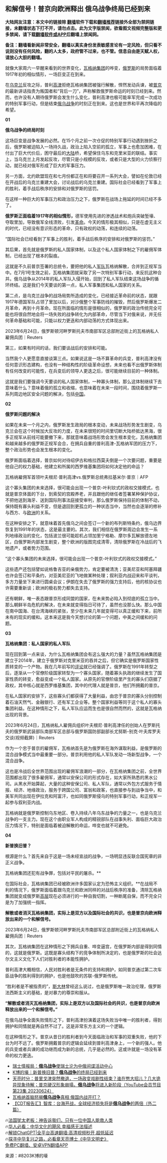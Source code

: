  <!-- 面包屑导航 --> <h2>和解信号！普京向欧洲释出 俄乌战争终局已经到来</h2> <p class="notice"><b>大陆网友注意：本文中的链接除 <a href="https://github.com/bannedbook/fanqiang" >翻墙</a>软件下载和<a href="https://github.com/killgcd/justmysocks/blob/master/README.md">翻墙推荐</a>链接外全部为禁网链接，未翻墙状态下打不开，请勿点击。此为文字版禁闻，欲看图文视频完整版和更多禁闻，请下载<a href="https://github.com/bannedbook/fanqiang">翻墙软件或APP</a>后翻墙上禁闻网。</p><p>备注：翻墙看新闻非常安全，翻墙以真实身份发表敏感言论有一定风险，但只看不说则没有任何风险，翻的人太多，政府管不过来，也不管。信息自由是天赋人权，请放心大胆的翻墙。</b></p>  <div class="entry"> <p>就像大家周六一早醒来看到的世界变化，<a href="https://www.bannedbook.org/bnews/tag/%e7%93%a6%e6%a0%bc%e7%ba%b3%e9%9b%86%e5%9b%a2/" class="st_tag internal_tag" rel="tag" title="标签 瓦格纳集团 下的日志">瓦格纳集团</a>的哗变，<a href="https://www.bannedbook.org/bnews/tag/%e4%bf%84%e7%bd%97%e6%96%af/" class="st_tag internal_tag" rel="tag" title="标签 俄罗斯 下的日志">俄罗斯</a>的局势面临着1917年初的相似情形，一场巨变正在到来。</p> <p>在<a href="https://www.bannedbook.org/bnews/tag/%e4%b9%8c%e5%85%8b%e5%85%b0/" class="st_tag internal_tag" rel="tag" title="标签 乌克兰 下的日志">乌克兰</a>反攻之际，普利<a href="https://www.bannedbook.org/bnews/tag/%e9%ab%98%e6%b4%a5/" class="st_tag internal_tag" rel="tag" title="标签 高津 下的日志">高津</a>拒绝瓦格纳集团被强行解散，悍然发动兵谏，被<a href="https://www.bannedbook.org/bnews/tag/%e6%99%ae%e4%ba%ac/" class="st_tag internal_tag" rel="tag" title="标签 普京 下的日志">普京</a>的最新讲话指责为叛国者和“背后一刀”，声称解救俄罗斯命运的时刻已经到来。然而，也许没有人期待俄罗斯会发生什么变化，普利高津也极可能率军完成一次成功的特别军事行动，但是结束<a href="https://www.bannedbook.org/bnews/tag/%e4%bf%84%e4%b9%8c%e6%88%98%e4%ba%89/" class="st_tag internal_tag" rel="tag" title="标签 俄乌战争 下的日志">俄乌战争</a>的时刻正在到来。这也是世界和平再次降临的希望。</p> <p><strong>01</strong></p> <p><strong>俄乌战争的终局时刻</strong></p> <p>这场巨变是战争发展的必然。在15个月之前一次仓促的特别军事行动遇到挫折之后，俄罗斯被迫陷入一场持久战，政治上陷入空前的孤立，军事上也愈加困难，在付出了巨大代价后，困守最后的<span class='wp_keywordlink_affiliate'><a href="https://www.bannedbook.org/" title="大陆" target="_blank">大陆</a></span>桥，希望保住乌东和克里米亚的联结。事实上，当乌克兰上月发起反攻，尽管只是小规模的反攻，或者只是大型的火力侦察行动，就已经对俄军形成了巨大的军事压力。</p> <p>另一方面，北约欧盟现在和七月份都正在和将要召开一系列大会，譬如在伦敦已经在开战后的乌克兰重建大会，讨论战后的乌克兰重建。国际社会已经看到了军事上的胜利，着手战后秩序的安排和对俄罗斯的惩罚。</p> <p>在这样一种巨大的军事压力和政治压力之下，俄罗斯在战场上拖延的时间已经不多了。</p> <p><strong>俄罗斯正面临着1917年的相似情形，</strong>德军使用先进的渗透战术和炮兵突破堑壕、夺取里加，导致俄军全线溃败，引发<a href="https://www.bannedbook.org/bnews/tag/%e9%9d%a9%e5%91%bd/" class="st_tag internal_tag" rel="tag" title="标签 革命 下的日志">革命</a>。今天的情形极其相似，只是在虚无主义的时代，已经没有意识形态的革命，只有政权的动荡，和连续的动荡。</p> <p>“国际社会已经看到了军事上的胜利，着手战后秩序的安排和对俄罗斯的惩罚。”</p> <p>其后果，首先就是俄罗斯的私人国家体制，以及这个私人国家体制之下的雇佣军体制，已经出现了根本的裂痕。</p> <p>这就是不久前普京签署的总统令，要把他的私人<a href="https://www.bannedbook.org/bnews/tag/%E5%86%9B%E9%98%9F/" class="st_tag internal_tag" rel="tag" title="标签 军队 下的日志">军队</a>瓦格纳解散，合并到正规军当中。在7月1号生效之前，瓦格纳集团就采取了另一次特别军事行动，来反抗这种合并。俄乌战争从2014年的私人军队入侵开始，回到了私人军队结束这场战争的循环终结。这是我们今天要谈的第一点，私人军事集团和私人国家的关系。</p> <p>第二点，是乌克兰战争的战场局势所造成的变化，已经接近革命前的状态，就跟1917年德国军队占领了里加以后，对沙俄整个军事防线的摧毁，然后俄罗斯爆发二月革命，再到十月革命。现在所面临的情形是很相似的，俄罗斯的政治传统完全可能也将很自然地会将一场失败的战争转化为内部革命，尽管当下对俄来说，并无任何革命基础和可能，只能以权力更迭和内部动荡的方式体现出来。</p> <p>2023年6月24日，俄罗斯顿河畔罗斯托夫市南部军区总部附近街上的瓦格纳私人雇佣兵团｜Reuters</p> <p>第三，如果有时间的话，我们要谈战后的安排和可能。</p> <p>当然我个人更愿意直接谈第三点。如果说这是一场不算革命的兵变，普利高津没有任何意识形态建构，也没有一种结构性的阶级革命设想，未来也看不出俄罗斯体制有任何改变的可能性，在兵变后的领导人更迭之后，很可能继续目前的一种体制。</p> <p>这就是我们要强调今天要谈的私人国家体制，一种寡头体制，那么这体制继续下去意味着什么？意味着俄的孤立和收缩，也意味着在未来一段时间，围绕着俄罗斯一系列周边地区安全问题的解决，包括<span class='wp_keywordlink_affiliate'><a href="https://www.bannedbook.org/" title="中国" target="_blank">中国</a></span>。</p> <p><strong>02</strong></p> <p><strong>俄罗斯问题的解决</strong></p> <p>如果在未来一个月之内，俄罗斯发生政局的根本变动，未来战场形势发生剧变，乌克兰会在这个时候加大反攻的力度，在未来很短的时间里切断大陆桥抵达黑海，很多正规军从前线可能要撤下来，那就意味着战场形势会发生根本变化，瓦格纳集团和越来越多的俄罗斯正规军会合，在拥兵自重的普利高津-瓦格纳军团的压力下，整个政治形势也会发生根本的变化。</p> <p>俄罗斯面临着选择，普京如何对待绍伊古和格拉西莫夫倒是一个次要问题，重要是他自己的权力基础，他建立和所属的西罗维基集团将如何决定他的命运？</p> <p>瓦格纳雇佣军首领叶夫根尼·普利高津vs.俄罗斯总统弗拉基米尔·普京｜AFP</p> <p>这个寡头集团的未来选择，很可能会出现一个普京-叶利钦式的政权交接模式，也就是普京体面的下台，到索契的宫殿养老，并且跟他的继任者签署某种保护协议，不把他送到海牙、送到国际刑事法庭接受审判，那么俄罗斯保持目前的体制不动，保持既有寡头利益不变，但是退回到更孤立的一种状态当中，当然也会逐渐的修补与西方、与<a href="https://www.bannedbook.org/bnews/tag/%e6%ac%a7%e6%b4%b2/" class="st_tag internal_tag" rel="tag" title="标签 欧洲 下的日志">欧洲</a>的关系。</p> <p>在这种安排之下，就意味着首先俄乌之间会签订一个新的布列斯特条约，俄乌边界恢复到1991年的状态，这是最主要的。其次，我们相信在俄罗斯周边会发生一系列地缘政治的变化，包括波兰很可能趁机占领加里宁格勒、摩尔多瓦解放德左地区，白俄罗斯内部发生剧变，整个欧洲的版图完成清零，清除俄罗斯在冷战后的飞地遗产，或者势力范围。</p> <p>“这个寡头集团的未来选择，很可能会出现一个普京-叶利钦式的政权交接模式。”</p>  <p>这些遗产还包括譬如说格鲁吉亚的亲俄势力，肯定要被清洗；亚美尼亚和阿塞拜疆也许会签订和平条约，对亚美尼亚的飞地做某种处理；叙利亚内战迎来和平谈判，多方力量坐下来进行圆桌会议；伊朗在失去了俄罗斯的强力支持后，他的核协议也许需要重新谈；欧洲的极右势力都失去支持。</p> <p>还有朝鲜，唯一表态跟普京形成同盟的国家，在未来势必陷入到彻底的孤立当中。那么朝鲜半岛危机的解决，在未来就变得指日可待了，虽然也没那么快。那么中国在南中国海、在台湾海峡的紧张，至少在未来几年就变得可以真正缓和下来，前所未有的现实的缓和。这本来这是我今天想讨论的第一个问题，中美之间缓和的问题。</p> <p><strong>03</strong></p> <p><strong>瓦格纳集团：私人国家的私人军队</strong></p> <p>现在回到第一点来谈，为什么瓦格纳集团会有这么强大的力量？虽然瓦格纳集团是建立于2014年，建立于俄罗斯对克里米亚的吞并之后，但它确实是俄罗斯国家性质转变的一个产物。我在几年前写的<span class='wp_keywordlink_affiliate'><a href="https://www.bannedbook.org/bnews/comments/" title="新闻评论" target="_blank">评论</a></span>就已经强调了。俄罗斯在1991年转型之后，逐渐从一个官僚阶级国家转型为一个寡头国家，随着寡头执政的继续发生了国家性质的转变，愈益变成一个私人国家。从原先的官僚阶级里产生的寡头们窃据了政权，其中核心就是西罗维基集团，其中的代理人就是普京，他们所拥戴的普京。</p> <p>在私人国家的安排下，这些寡头们都获得了大量利益，由忠于普京的寡头分别控制着石油天然气、金融银行、还有军工企业等。整个国家利益等同于这个私人的寡头集团利益。在这种情形之下，私人军队应运而生也是很自然而然的，这就是瓦格纳出现的背景。</p> <p>2023年6月24日，瓦格纳私人雇佣兵组织叶夫根尼·普利高津任的创始人在罗斯托夫的俄罗斯武装部队南部军区总部与俄罗斯国防部副部长尤努斯-别克·叶夫库罗夫交谈(视频截屏)｜Reuters</p> <p>作为一个忠于普京的雇佣军，瓦格纳首先是为俄罗斯在海外谋取利益，是俄罗斯的混合战争模式当中最重要一部分。普京利用他的私人军队发动一场新型战争，一个混合战争。</p> <p>这也是冷战后全世界范围出现的雇佣军浪潮的一部分，在瓦格纳集团之前，全世界范围都出现了很多雇佣军，通常以安保公司的形式存在，如大家所熟悉的黑水公司。从黑水开始算起，大量的这种安保公司、私人军队，通常以外包方式服务于情报、经济、地缘政治，服务于跨国公司、富翁和政客，也直接参与到战争当中，和美军共同出现在伊拉克和阿富汗，也如同俄罗斯侵乌的特别军事行动，和正规军一起参与叙利亚内战。</p> <p>瓦格纳就是俄罗斯控制乌东地区、卷入持续八年乌东战争的力量之一，也是乌克兰战争的一支主力。现在这个由职业军人构成的精锐部队在战事失利、面临巨大政治压力情况下，特别是面临着被迫解散的命运，哗变也就不可避免。</p> <p><strong>04</strong></p> <p><strong>新普换旧普？</strong></p>  <p>根源是什么？首先来自于这是一场未经宣战的战争，一场明显违反联合国宪章的非正义战争。</p> <p>瓦格纳集团还犯有战争罪，包括对平民的屠杀。**</p> <p>在国际社会，瓦格纳集团已经被欧洲许多国家认定为恐怖主义组织。**在战局不利的情况下，俄罗斯面临着跟乌克兰和欧洲同样的对战后秩序的准备，清除瓦格纳集团就变成俄罗斯<span class='wp_keywordlink_affiliate'><a href="https://www.bannedbook.org/bnews/ccpdope/" title="中共高层内幕" target="_blank">高层</a></span>现在必须进行的一种自我切割，一种断尾自保，而不完全只是为了加强统一指挥。</p> <p><strong>解散或者消灭瓦格纳集团，实际上是双方以及国际社会的共识，也是普京向欧洲释放出来的一个和解信号。</strong></p> <p>2023年6月24日，俄罗斯顿河畔罗斯托夫市南部军区总部附近街上的瓦格纳私人雇佣兵团｜Reuters</p> <p>其次，瓦格纳集团在这种情形之下拥兵自重、哗变逼宫，在俄罗斯内部是得到同情的，这就是俄罗斯。这既是寡头结构下的竞争体制所决定的，也是俄罗斯的社会达尔文主义文化下人们对胜利者的本能性拥护。</p> <p>普利高津大概相信，人民对胜利者是无条件的支持和拥护，如同普京通过第二次车臣战争的胜利得到的拥护，也是他鼓吹的苏联-俄罗斯传统。</p> <p>“胜利者是不被指责的”，<span class='wp_keywordlink'><a href="https://www.bannedbook.org/forum2/topic1256.html" title="斯大林（上、中、下册）" target="_blank">斯大林</a></span>曾经这么说过，也是俄罗斯唯一政治伦理，俄罗斯法西斯主义的基础，是对暴力的尊崇和服从。</p> <p><strong>“解散或者消灭瓦格纳集团，实际上是双方以及国际社会的共识，也是普京向欧洲释放出来的一个和解信号。”</strong></p> <p>在俄乌战争全面失败情形之下，普利高津扮演着这场失败当中唯一的胜利者，得到拥护和同情就是再自然不过了。这是非常东方主义的一个逻辑。</p> <p>在这种情形之下。普京从昔日的胜利者到今天面临政治和军事的双重失败，他的下台为时不远了。俄罗斯拥戴普京的逻辑会延续到普利高津身上，一个新的强人。他的兵变或者兵谏的成功继而成为新的总统，几乎是必然的。这或许就是一场没有革命的权力更迭。</p> <!--<div id="taboola-mid-1"></div>--><ul class='op-related-articles' title='相关阅读'> <li><a href='https://www.bannedbook.org/bnews/headline/20230627/1901128.html' target='_blank'>瑞士情报局：<b>俄乌战争</b>使瑞士沦为中俄间谍活动中心</a></li> <li><a href='https://www.bannedbook.org/bnews/baitai/20230626/1900918.html' target='_blank'>K博的壕｜新普换旧普？<b>俄乌战争</b>的终局已经到来</a></li> <li><a href='https://www.bannedbook.org/bnews/comments/20230625/1900527.html' target='_blank'>天亮时分：普里戈津突然撤退，一场政变戏剧性结束？谁在憋大招儿？几大诡异现象待解；普京硬汉形象崩塌，<b>俄乌战争</b>将进入新阶段（YouTube会员节目第23集 20230624）</a></li> <li><a href='https://www.bannedbook.org/bnews/baitai/20230625/1900419.html' target='_blank'>瓦格纳首脑怒揭<b>俄乌战争</b>真相 俄国内战开打？</a></li> <li><a href='https://www.bannedbook.org/bnews/baitai/20230625/1900349.html' target='_blank'>【CDT报告汇】智库：台海开战，全球经济损失将是<b>俄乌战争</b>的两倍（外二篇）</a></li> </ul> <p class="texttj"> 🔥<a href="https://www.bannedbook.org/bnews/ssgc/20230219/1850782.html" target="_blank">法国犹太老板：神告诉我们，只有一位中国人能救人类</a><br/> 🔥<a href="https://www.bannedbook.org/bnews/comments/20220220/1694796.html" target="_blank">华人必看：中华文化的飓风 幸福感无法描述</a><br/> 🔥<a href="https://github.com/bannedbook/fanqiang/wiki/V2ray%E6%9C%BA%E5%9C%BA" target="_blank">解锁ChatGPT|全平台高速翻墙:高清视频秒开,超低延迟</a><br/> 🔥<a href="https://www.bannedbook.org/bnews/comments/20220808/1768773.html" target="_blank">探寻中华复兴之路，必看章天亮博士《中华文明史》</a><br/> <a href="https://github.com/bannedbook/fanqiang/wiki/%E7%A6%81%E9%97%BB%E7%BD%91%E5%AE%89%E5%8D%93%E7%BF%BB%E5%A2%99%E6%96%B0%E9%97%BBAPP" target="_blank">免费PC翻墙、安卓VPN翻墙APP</a><br/> </p> <p class="src-info">来源：#8203K博的壕 </p><a name='sharetosocial'></a> <div style="margin-bottom:5px;padding-bottom:5px;clear:both"> <div id="archive-pix-1" class="banner-ads"> <!-- AuctionX Display platform tag START --> <div id="27602x728x90x621x_ADSLOT1" clicktrack="%%CLICK_URL_ESC%%"></div>  <!-- AuctionX Display platform tag END --> </div> <div id="archive-pix-2" class="banner-ads"> <!-- AuctionX Display platform tag START --> <div id="27556x300x250x621x_ADSLOT1" clicktrack="%%CLICK_URL_ESC%%" style="margin:0 auto;text-align:center"></div>  <!-- AuctionX Display platform tag END --> </div> </div>  <div id="archive-pix-1" class="banner-ads"> <!-- AuctionX Display platform tag START --> <div id="27603x728x90x621x_ADSLOT1" clicktrack="%%CLICK_URL_ESC%%"></div>  <!-- AuctionX Display platform tag END --> </div> </div><!--END ENTRY--> 